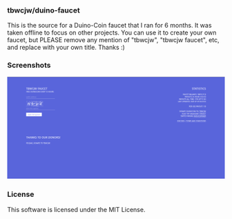 ### tbwcjw/duino-faucet

This is the source for a Duino-Coin faucet that I ran for 6 months. It was taken offline to focus on other projects.
You can use it to create your own faucet, but PLEASE remove any mention of "tbwcjw", "tbwcjw faucet", etc, and
replace with your own title. Thanks :)

### Screenshots

<p align="center">
<img src='assets/screenshot.png'>
</p>

### License
This software is licensed under the MIT License.
